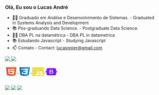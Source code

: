 ### Olá, Eu sou o Lucas André

- 👨‍🎓 Graduado em Análise e Desenvolvimento de Sistemas. - Graduated in Systems Analysis and Development
- 📚 Pós-graduando Data Science. - Postgraduate Data Science. 
- 👩‍💻 DBA PL na datamétrica -  DBA PL in datametrica
- 📚 Estudando Javascript - Studying Javascript
- 📫 Contato - Contact: lucasgojer@gmail.com

 <div>
  <a href="https://github.com/lucas997">
  <img height="180em" src="https://github-readme-stats.vercel.app/api?username=lucas997&show_icons=true&theme=tokyonight&include_all_commits=true&count_private=true"/>
  <img height="180em" src="https://github-readme-stats.vercel.app/api/top-langs/?username=lucas997&layout=compact&langs_count=7&theme=tokyonight"/>
</div>
  
 <div style="display: inline_block"><br>
  <img align="center" alt="Lucas-HTML" height="30" width="40" src="https://raw.githubusercontent.com/devicons/devicon/master/icons/html5/html5-original.svg">
  <img align="center" alt="Lucas-CSS" height="30" width="40" src="https://raw.githubusercontent.com/devicons/devicon/master/icons/css3/css3-original.svg">
  <img align="center" alt="Lucas-Js" height="30" width="40" src="https://raw.githubusercontent.com/devicons/devicon/master/icons/javascript/javascript-plain.svg">
  <img align="center" alt="Lucas-Bootstrap" height="30" width="40" src="https://raw.githubusercontent.com/devicons/devicon/master/icons/bootstrap/bootstrap-original.svg">
</div>
  
  ##
  
<div>
  <a href="https://instagram.com/lucas97lemos" target="_blank"><img src="https://img.shields.io/badge/-Instagram-%23E4405F?style=for-the-badge&logo=instagram&logoColor=white" target="_blank"></a>
  <a href = "mailto:lucasgojer@gmail.com"><img src="https://img.shields.io/badge/Gmail-D14836?style=for-the-badge&logo=gmail&logoColor=white" target="_blank"></a>
  <a href="https://www.linkedin.com/in/lucas-andré-a96ba2181" target="_blank"><img src="https://img.shields.io/badge/-LinkedIn-%230077B5?style=for-the-badge&logo=linkedin&logoColor=white" target="_blank"></a>   
</div>

